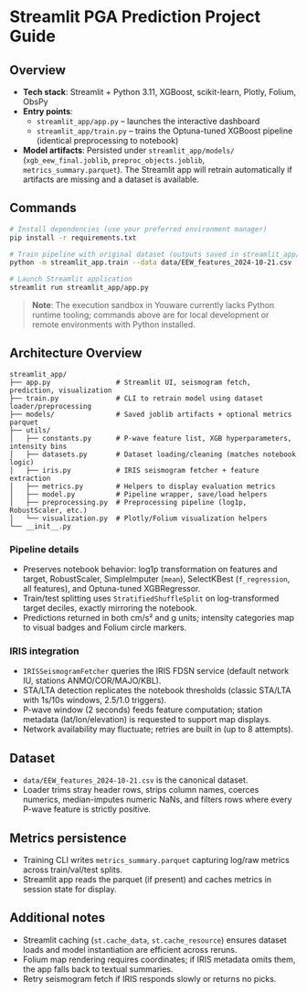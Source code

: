 # Streamlit PGA Prediction Project Guide

## Overview

- **Tech stack**: Streamlit + Python 3.11, XGBoost, scikit-learn, Plotly, Folium, ObsPy
- **Entry points**:
  - `streamlit_app/app.py` – launches the interactive dashboard
  - `streamlit_app/train.py` – trains the Optuna-tuned XGBoost pipeline (identical preprocessing to notebook)
- **Model artifacts**: Persisted under `streamlit_app/models/` (`xgb_eew_final.joblib`, `preproc_objects.joblib`, `metrics_summary.parquet`). The Streamlit app will retrain automatically if artifacts are missing and a dataset is available.

## Commands

```bash
# Install dependencies (use your preferred environment manager)
pip install -r requirements.txt

# Train pipeline with original dataset (outputs saved in streamlit_app/models/)
python -m streamlit_app.train --data data/EEW_features_2024-10-21.csv

# Launch Streamlit application
streamlit run streamlit_app/app.py
```

> **Note**: The execution sandbox in Youware currently lacks Python runtime tooling; commands above are for local development or remote environments with Python installed.

## Architecture Overview

```
streamlit_app/
├── app.py                # Streamlit UI, seismogram fetch, prediction, visualization
├── train.py              # CLI to retrain model using dataset loader/preprocessing
├── models/               # Saved joblib artifacts + optional metrics parquet
├── utils/
│   ├── constants.py      # P-wave feature list, XGB hyperparameters, intensity bins
│   ├── datasets.py       # Dataset loading/cleaning (matches notebook logic)
│   ├── iris.py           # IRIS seismogram fetcher + feature extraction
│   ├── metrics.py        # Helpers to display evaluation metrics
│   ├── model.py          # Pipeline wrapper, save/load helpers
│   ├── preprocessing.py  # Preprocessing pipeline (log1p, RobustScaler, etc.)
│   └── visualization.py  # Plotly/Folium visualization helpers
└── __init__.py
```

### Pipeline details

- Preserves notebook behavior: log1p transformation on features and target, RobustScaler, SimpleImputer (`mean`), SelectKBest (`f_regression`, all features), and Optuna-tuned XGBRegressor.
- Train/test splitting uses `StratifiedShuffleSplit` on log-transformed target deciles, exactly mirroring the notebook.
- Predictions returned in both cm/s² and g units; intensity categories map to visual badges and Folium circle markers.

### IRIS integration

- `IRISSeismogramFetcher` queries the IRIS FDSN service (default network IU, stations ANMO/COR/MAJO/KBL).
- STA/LTA detection replicates the notebook thresholds (classic STA/LTA with 1s/10s windows, 2.5/1.0 triggers).
- P-wave window (2 seconds) feeds feature computation; station metadata (lat/lon/elevation) is requested to support map displays.
- Network availability may fluctuate; retries are built in (up to 8 attempts).

## Dataset

- `data/EEW_features_2024-10-21.csv` is the canonical dataset.
- Loader trims stray header rows, strips column names, coerces numerics, median-imputes numeric NaNs, and filters rows where every P-wave feature is strictly positive.

## Metrics persistence

- Training CLI writes `metrics_summary.parquet` capturing log/raw metrics across train/val/test splits.
- Streamlit app reads the parquet (if present) and caches metrics in session state for display.

## Additional notes

- Streamlit caching (`st.cache_data`, `st.cache_resource`) ensures dataset loads and model instantiation are efficient across reruns.
- Folium map rendering requires coordinates; if IRIS metadata omits them, the app falls back to textual summaries.
- Retry seismogram fetch if IRIS responds slowly or returns no picks.
